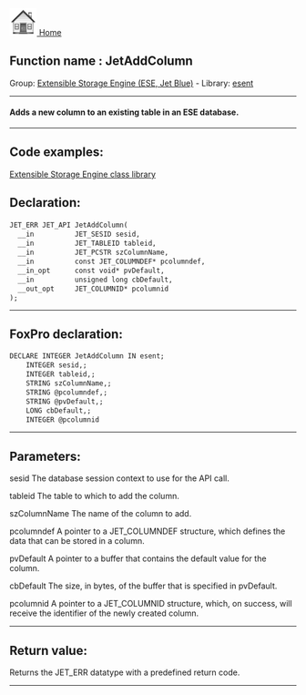 [<img src="../../images/home.png"> Home ](https://github.com/VFPX/Win32API)  

## Function name : JetAddColumn
Group: [Extensible Storage Engine (ESE, Jet Blue)](../../functions_group.md#Extensible_Storage_Engine_(ESE,_Jet_Blue))  -  Library: [esent](../../../libraries.md#esent)  
***  


#### Adds a new column to an existing table in an ESE database.
***  


## Code examples:
[Extensible Storage Engine class library](../../samples/sample_532.md)  

## Declaration:
```foxpro  
JET_ERR JET_API JetAddColumn(
  __in          JET_SESID sesid,
  __in          JET_TABLEID tableid,
  __in          JET_PCSTR szColumnName,
  __in          const JET_COLUMNDEF* pcolumndef,
  __in_opt      const void* pvDefault,
  __in          unsigned long cbDefault,
  __out_opt     JET_COLUMNID* pcolumnid
);  
```  
***  


## FoxPro declaration:
```foxpro  
DECLARE INTEGER JetAddColumn IN esent;
	INTEGER sesid,;
	INTEGER tableid,;
	STRING szColumnName,;
	STRING @pcolumndef,;
	STRING @pvDefault,;
	LONG cbDefault,;
	INTEGER @pcolumnid  
```  
***  


## Parameters:
sesid 
The database session context to use for the API call.

tableid 
The table to which to add the column.

szColumnName 
The name of the column to add.

pcolumndef 
A pointer to a JET_COLUMNDEF structure, which defines the data that can be stored in a column.

pvDefault 
A pointer to a buffer that contains the default value for the column.

cbDefault 
The size, in bytes, of the buffer that is specified in pvDefault.

pcolumnid 
A pointer to a JET_COLUMNID structure, which, on success, will receive the identifier of the newly created column.
  
***  


## Return value:
Returns the JET_ERR datatype with a predefined return code.  
***  

